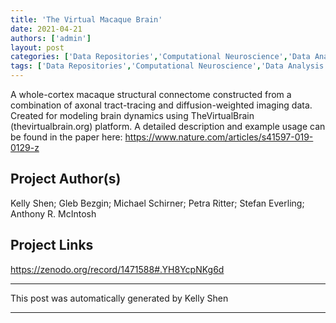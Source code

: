 ```yaml
---
title: 'The Virtual Macaque Brain'
date: 2021-04-21
authors: ['admin']
layout: post
categories: ['Data Repositories','Computational Neuroscience','Data Analysis','Simulations']
tags: ['Data Repositories','Computational Neuroscience','Data Analysis','Simulations']
---
```

A whole-cortex macaque structural connectome constructed from a combination of axonal tract-tracing and diffusion-weighted imaging data. Created for modeling brain dynamics using TheVirtualBrain (thevirtualbrain.org) platform. A detailed description and example usage can be found in the paper here: https://www.nature.com/articles/s41597-019-0129-z
## Project Author(s)
Kelly Shen; Gleb Bezgin; Michael Schirner; Petra Ritter; Stefan Everling; Anthony R. McIntosh
## Project Links
https://zenodo.org/record/1471588#.YH8YcpNKg6d
***
This post was automatically generated by
Kelly Shen
***
